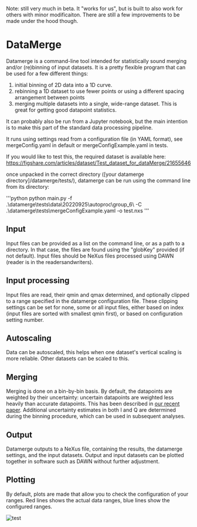 Note: still very much in beta. It "works for us", but is built to also work for others with minor modificaiton. There are still a few improvements to be made under the hood though. 

# DataMerge

Datamerge is a command-line tool intended for statistically sound merging and/or (re)binning of input datasets. It is a pretty flexible program that can be used for a few different things:

1. initial binning of 2D data into a 1D curve. 
2. rebinning a 1D dataset to use fewer points or using a different spacing arrangement between points
3. merging multiple datasets into a single, wide-range dataset. This is great for getting good datapoint statistics. 

It can probably also be run from a Jupyter notebook, but the main intention is to make this part of the standard data processing pipeline. 

It runs using settings read from a configuration file (in YAML format), see mergeConfig.yaml in default or mergeConfigExample.yaml in tests. 

If you would like to test this, the required dataset is available here: 
https://figshare.com/articles/dataset/Test_dataset_for_dataMerge/21655646

once unpacked in the correct directory ([your datamerge directory]/datamerge/tests/), datamerge can be run using the command line from its directory: 

'''python
python main.py -f .\datamerge\tests\data\20220925\autoproc\group_6\ -C .\datamerge\tests\mergeConfigExample.yaml -o test.nxs
'''

## Input

Input files can be provided as a list on the command line, or as a path to a directory. In that case, the files are found using the "globKey" provided (if not default). Input files should be NeXus files processed using DAWN (reader is in the readersandwriters). 

## Input processing

Input files are read, their qmin and qmax determined, and optionally clipped to a range specified in the datamerge configuration file. These clipping settings can be set for none, some or all input files, either based on index (input files are sorted with smallest qmin first), or based on configuration setting number. 

## Autoscaling

Data can be autoscaled, this helps when one dataset's vertical scaling is more reliable. Other datasets can be scaled to this. 

## Merging

Merging is done on a bin-by-bin basis. By default, the datapoints are weighted by their uncertainty: uncertain datapoints are weighted less heavily than accurate datapoints. This has been described in [our recent paper](https://iopscience.iop.org/article/10.1088/1748-0221/16/06/P06034). Additional uncertainty estimates in both I and Q are determined during the binning procedure, which can be used in subsequent analyses. 

## Output

Datamerge outputs to a NeXus file, containing the results, the datamerge settings, and the input datasets. Output and input datasets can be plotted together in software such as DAWN without further adjustment. 

## Plotting

By default, plots are made that allow you to check the configuration of your ranges. Red lines shows the actual data ranges, blue lines show the configured ranges. 

![test](https://user-images.githubusercontent.com/5449929/200851259-7d7129d5-c135-424c-b6bb-a5f6fdda76a7.png)

